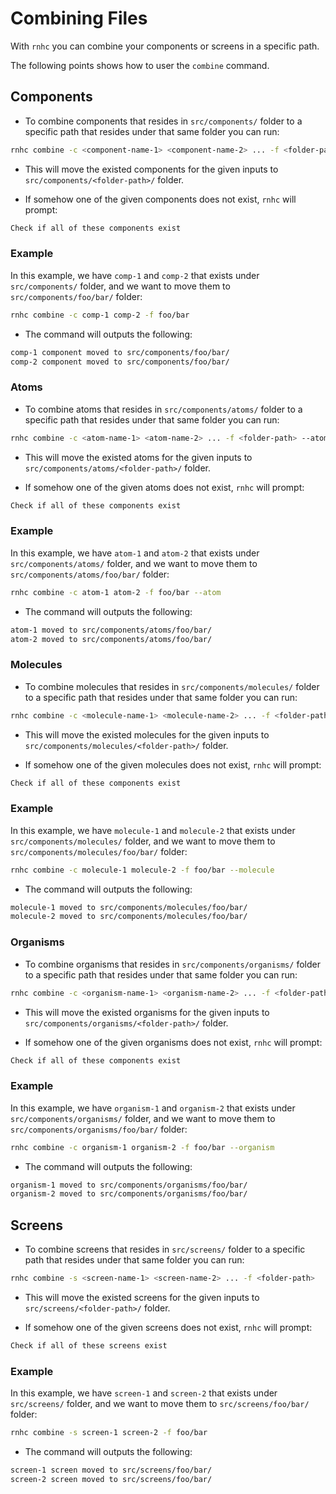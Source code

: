 # Combining Files

With `rnhc` you can combine your components or screens in a specific path.

The following points shows how to user the `combine` command.

## Components

- To combine components that resides in `src/components/` folder to a specific path that resides under that same folder you can run:

```sh
rnhc combine -c <component-name-1> <component-name-2> ... -f <folder-path>
```

- This will move the existed components for the given inputs to `src/components/<folder-path>/` folder.

- If somehow one of the given components does not exist, `rnhc` will prompt:

```sh
Check if all of these components exist
```

### Example

In this example, we have `comp-1` and `comp-2` that exists under `src/components/` folder, and we want to move them to `src/components/foo/bar/` folder:

```sh
rnhc combine -c comp-1 comp-2 -f foo/bar
```

- The command will outputs the following:

```sh
comp-1 component moved to src/components/foo/bar/
comp-2 component moved to src/components/foo/bar/
```

### Atoms

- To combine atoms that resides in `src/components/atoms/` folder to a specific path that resides under that same folder you can run:

```sh
rnhc combine -c <atom-name-1> <atom-name-2> ... -f <folder-path> --atom
```

- This will move the existed atoms for the given inputs to `src/components/atoms/<folder-path>/` folder.

- If somehow one of the given atoms does not exist, `rnhc` will prompt:

```sh
Check if all of these components exist
```

### Example

In this example, we have `atom-1` and `atom-2` that exists under `src/components/atoms/` folder, and we want to move them to `src/components/atoms/foo/bar/` folder:

```sh
rnhc combine -c atom-1 atom-2 -f foo/bar --atom
```

- The command will outputs the following:

```sh
atom-1 moved to src/components/atoms/foo/bar/
atom-2 moved to src/components/atoms/foo/bar/
```

### Molecules

- To combine molecules that resides in `src/components/molecules/` folder to a specific path that resides under that same folder you can run:

```sh
rnhc combine -c <molecule-name-1> <molecule-name-2> ... -f <folder-path> --molecule
```

- This will move the existed molecules for the given inputs to `src/components/molecules/<folder-path>/` folder.

- If somehow one of the given molecules does not exist, `rnhc` will prompt:

```sh
Check if all of these components exist
```

### Example

In this example, we have `molecule-1` and `molecule-2` that exists under `src/components/molecules/` folder, and we want to move them to `src/components/molecules/foo/bar/` folder:

```sh
rnhc combine -c molecule-1 molecule-2 -f foo/bar --molecule
```

- The command will outputs the following:

```sh
molecule-1 moved to src/components/molecules/foo/bar/
molecule-2 moved to src/components/molecules/foo/bar/
```

### Organisms

- To combine organisms that resides in `src/components/organisms/` folder to a specific path that resides under that same folder you can run:

```sh
rnhc combine -c <organism-name-1> <organism-name-2> ... -f <folder-path> --organism
```

- This will move the existed organisms for the given inputs to `src/components/organisms/<folder-path>/` folder.

- If somehow one of the given organisms does not exist, `rnhc` will prompt:

```sh
Check if all of these components exist
```

### Example

In this example, we have `organism-1` and `organism-2` that exists under `src/components/organisms/` folder, and we want to move them to `src/components/organisms/foo/bar/` folder:

```sh
rnhc combine -c organism-1 organism-2 -f foo/bar --organism
```

- The command will outputs the following:

```sh
organism-1 moved to src/components/organisms/foo/bar/
organism-2 moved to src/components/organisms/foo/bar/
```

## Screens

- To combine screens that resides in `src/screens/` folder to a specific path that resides under that same folder you can run:

```sh
rnhc combine -s <screen-name-1> <screen-name-2> ... -f <folder-path>
```

- This will move the existed screens for the given inputs to `src/screens/<folder-path>/` folder.

- If somehow one of the given screens does not exist, `rnhc` will prompt:

```sh
Check if all of these screens exist
```

### Example

In this example, we have `screen-1` and `screen-2` that exists under `src/screens/` folder, and we want to move them to `src/screens/foo/bar/` folder:

```sh
rnhc combine -s screen-1 screen-2 -f foo/bar
```

- The command will outputs the following:

```sh
screen-1 screen moved to src/screens/foo/bar/
screen-2 screen moved to src/screens/foo/bar/
```
